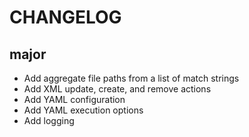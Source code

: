 # CHANGELOG

## major
* Add aggregate file paths from a list of match strings
* Add XML update, create, and remove actions
* Add YAML configuration
* Add YAML execution options
* Add logging
